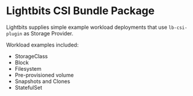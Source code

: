 <div style="page-break-after: always;"></div>

# Lightbits CSI Bundle Package

Lightbits supplies simple example workload deployments that use `lb-csi-plugin` as Storage Provider.

Workload examples included:

- StorageClass
- Block
- Filesystem
- Pre-provisioned volume
- Snapshots and Clones
- StatefulSet
